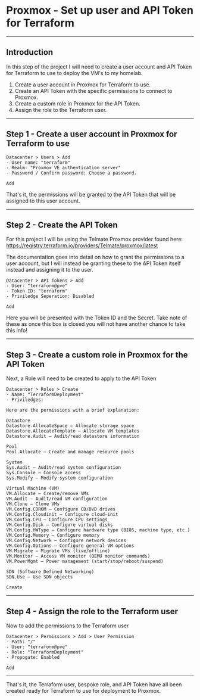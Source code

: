 # Proxmox - Set up user and API Token for Terraform

---

## Introduction

In this step of the project I will need to create a user account and API Token for Terraform to use to deploy the VM's to my homelab.

1. Create a user account in Proxmox for Terraform to use.
2. Create an API Token with the specific permissions to connect to Proxmox.
3. Create a custom role in Proxmox for the API Token.
4. Assign the role to the Terraform user.

---

## Step 1 - Create a user account in Proxmox for Terraform to use

```
Datacenter > Users > Add
- User name: "terraform"
- Realm: "Proxmox VE authentication server"
- Password / Confirm password: Choose a password.

Add
```

That's it, the permissions will be granted to the API Token that will be assigned to this user account.

---

## Step 2 - Create the API Token

For this project I will be using the Telmate Proxmox provider found here: https://registry.terraform.io/providers/Telmate/proxmox/latest

The documentation goes into detail on how to grant the permissions to a user account, but I will instead be granting these to the API Token itself instead and assigning it to the user.

```
Datacenter > API Tokens > Add
- User: "terraform@pve"
- Token ID: "terraform"
- Priviledge Seperation: Disabled

Add
```

Here you will be presented with the Token ID and the Secret. Take note of these as once this box is closed you will not have another chance to take this info!

---

## Step 3 - Create a custom role in Proxmox for the API Token

Next, a Role will need to be created to apply to the API Token

```
Datacenter > Roles > Create
- Name: "TerraformDeployment"
- Priviledges:

Here are the permissions with a brief explanation:

Datastore
Datastore.AllocateSpace – Allocate storage space
Datastore.AllocateTemplate – Allocate VM templates
Datastore.Audit – Audit/read datastore information

Pool
Pool.Allocate – Create and manage resource pools

System
Sys.Audit – Audit/read system configuration
Sys.Console – Console access
Sys.Modify – Modify system configuration

Virtual Machine (VM)
VM.Allocate – Create/remove VMs
VM.Audit – Audit/read VM configuration
VM.Clone – Clone VMs
VM.Config.CDROM – Configure CD/DVD drives
VM.Config.Cloudinit – Configure cloud-init
VM.Config.CPU – Configure CPU settings
VM.Config.Disk – Configure virtual disks
VM.Config.HWType – Configure hardware type (BIOS, machine type, etc.)
VM.Config.Memory – Configure memory
VM.Config.Network – Configure network devices
VM.Config.Options – Configure general VM options
VM.Migrate – Migrate VMs (live/offline)
VM.Monitor – Access VM monitor (QEMU monitor commands)
VM.PowerMgmt – Power management (start/stop/reboot/suspend)

SDN (Software Defined Networking)
SDN.Use – Use SDN objects

Create
```

---

## Step 4 - Assign the role to the Terraform user

Now to add the permissions to the Terraform user

```
Datacenter > Permissions > Add > User Permission
- Path: "/"
- User: "terraform@pve"
- Role: "TerraformDeployment"
- Propogate: Enabled

Add
```

---

That's it, the Terraform user, bespoke role, and API Token have all been created ready for Terraform to use for deployment to Proxmox.